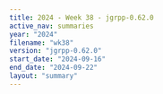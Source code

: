 ```yaml
---
title: 2024 - Week 38 - jgrpp-0.62.0
active_nav: summaries
year: "2024"
filename: "wk38"
version: "jgrpp-0.62.0"
start_date: "2024-09-16"
end_date: "2024-09-22"
layout: "summary"
---
```

